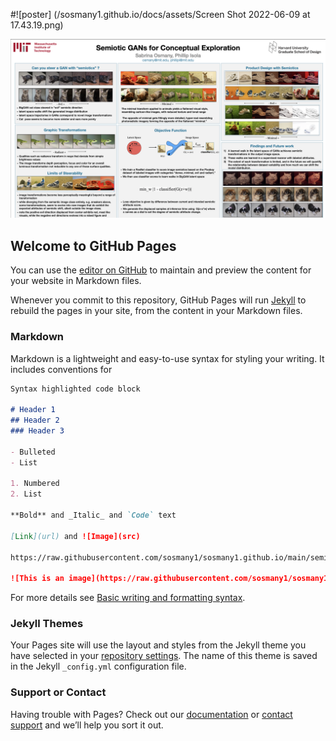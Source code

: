 #![poster] (/sosmany1.github.io/docs/assets/Screen Shot 2022-06-09 at 17.43.19.png)

![myposter](https://github.com/sosmany1/sosmany1.github.io/blob/main/docs/assets/Screen%20Shot%202022-06-09%20at%2017.43.19.png)

## Welcome to GitHub Pages

You can use the [editor on GitHub](https://github.com/sosmany1/sosmany1.github.io/edit/main/index.md) to maintain and preview the content for your website in Markdown files.

Whenever you commit to this repository, GitHub Pages will run [Jekyll](https://jekyllrb.com/) to rebuild the pages in your site, from the content in your Markdown files.

### Markdown

Markdown is a lightweight and easy-to-use syntax for styling your writing. It includes conventions for

```markdown
Syntax highlighted code block

# Header 1
## Header 2
### Header 3

- Bulleted
- List

1. Numbered
2. List

**Bold** and _Italic_ and `Code` text

[Link](url) and ![Image](src)

https://raw.githubusercontent.com/sosmany1/sosmany1.github.io/main/semigans.png

![This is an image](https://raw.githubusercontent.com/sosmany1/sosmany1.github.io/main/semigans.png)
```

For more details see [Basic writing and formatting syntax](https://docs.github.com/en/github/writing-on-github/getting-started-with-writing-and-formatting-on-github/basic-writing-and-formatting-syntax).

### Jekyll Themes

Your Pages site will use the layout and styles from the Jekyll theme you have selected in your [repository settings](https://github.com/sosmany1/sosmany1.github.io/settings/pages). The name of this theme is saved in the Jekyll `_config.yml` configuration file.

### Support or Contact

Having trouble with Pages? Check out our [documentation](https://docs.github.com/categories/github-pages-basics/) or [contact support](https://support.github.com/contact) and we’ll help you sort it out.
